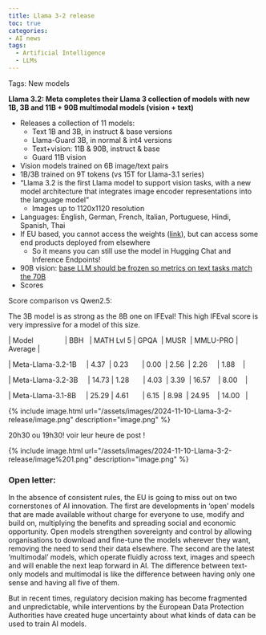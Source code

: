 ```yaml
---
title: Llama 3-2 release
toc: true
categories: 
- AI news
tags:
  - Artificial Intelligence
  - LLMs
---
```



Tags: New models

**Llama 3.2: Meta completes their Llama 3 collection of models with new 1B, 3B and 11B + 90B multimodal models (vision + text)**

- Releases a collection of 11 models:
    - Text 1B and 3B, in instruct & base versions
    - Llama-Guard 3B, in normal & int4 versions
    - Text+vision: 11B & 90B, instruct & base
    - Guard 11B vision
- Vision models trained on 6B image/text pairs
- 1B/3B trained on 9T tokens (vs 15T for Llama-3.1 series)
- “Llama 3.2 is the first Llama model to support vision tasks, with a new model architecture that integrates image encoder representations into the language model”
    - Images up to 1120x1120 resolution
- Languages:  English, German, French, Italian, Portuguese, Hindi, Spanish, Thai
- If EU based, you cannot access the weights ([link](https://huggingface.slack.com/archives/C06SSAAGJ6Q/p1726855714784769?thread_ts=1726719784.327169&cid=C06SSAAGJ6Q)), but can access some end products deployed from elsewhere
    - So it means you can still use the model in Hugging Chat and Inference Endpoints!
- 90B vision: [base LLM should be frozen so metrics on text tasks match the 70B](https://huggingface.slack.com/archives/C06SSAAGJ6Q/p1727185776040669?thread_ts=1727185119.255999&cid=C06SSAAGJ6Q)
- Scores

Score comparison vs Qwen2.5:

The 3B model is as strong as the 8B one on IFEval! This high IFEval score is very impressive for a model of this size.

| Model                | BBH   | MATH Lvl 5 | GPQA  | MUSR  | MMLU-PRO | Average |

| Meta-Llama-3.2-1B     | 4.37  | 0.23       | 0.00  | 2.56  | 2.26     | 1.88    |

| Meta-Llama-3.2-3B     | 14.73 | 1.28       | 4.03  | 3.39  | 16.57    | 8.00    |

| Meta-Llama-3.1-8B     | 25.29 | 4.61       | 6.15  | 8.98  | 24.95    | 14.00   |

{% include image.html url="/assets/images/2024-11-10-Llama-3-2-release/image.png" description="image.png" %}

20h30 ou 19h30! voir leur heure de post !

{% include image.html url="/assets/images/2024-11-10-Llama-3-2-release/image%201.png" description="image.png" %}

### Open letter:

In the absence of consistent rules, the EU is going to miss out on two cornerstones of AI innovation. The first are developments in ‘open’ models that are made available without charge for everyone to use, modify and build on, multiplying the benefits and spreading social and economic opportunity. Open models strengthen sovereignty and control by allowing organisations to download and fine-tune the models wherever they want, removing the need to send their data elsewhere. The second are the latest ‘multimodal’ models, which operate fluidly across text, images and speech and will enable the next leap forward in AI. The difference between text-only models and multimodal is like the difference between having only one sense and having all five of them.

But in recent times, regulatory decision making has become fragmented and unpredictable, while interventions by the European Data Protection Authorities have created huge uncertainty about what kinds of data can be used to train AI models.